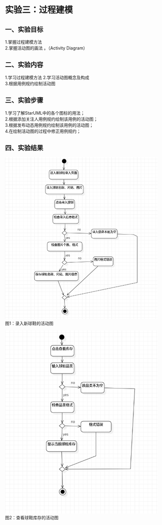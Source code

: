 # 实验三：过程建模  

## 一、实验目标  

1.掌握过程建模方法  
2.掌握活动图的画法 。（Activity Diagram）

## 二、实验内容  

1.学习过程建模方法
2.学习活动图概念及构成  
3.根据用例规约绘制活动图  

## 三、实验步骤  
1.学习了解StarUML中的各个图标的用法；  
2.根据添加关注人用例规约绘制该用例的活动图；  
3.根据发布动态用例规约绘制该用例的活动图；  
4.在绘制活动图的过程中修正用例规约；  

## 四、实验结果  

![添加关注人的活动图](./lab3_model11.jpg)  
图1：录入新球鞋的活动图  

![发布动态的活动图](./lab3_model2.jpg)  
图2：查看球鞋库存的活动图  